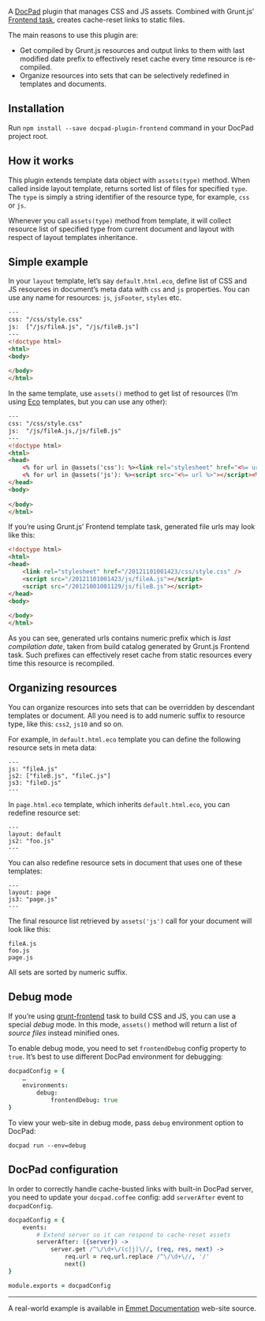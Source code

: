 A [DocPad](https://github.com/bevry/docpad) plugin that manages CSS and JS assets. Combined with Grunt.js’ [Frontend task](https://github.com/sergeche/grunt-frontend), creates cache-reset links to static files.

The main reasons to use this plugin are:

* Get compiled by Grunt.js resources and output links to them with last modified date prefix to effectively reset cache every time resource is re-compiled.
* Organize resources into sets that can be selectively redefined in templates and documents.

## Installation ##

Run `npm install --save docpad-plugin-frontend` command in your DocPad project root.
    
## How it works ##

This plugin extends template data object with `assets(type)` method. When called inside layout template, returns sorted list of files for specified `type`. The `type` is simply a string identifier of the resource type, for example, `css` or `js`.

Whenever you call `assets(type)` method from template, it will collect resource list of specified type from current document and layout with respect of layout templates inheritance.

## Simple example ##

In your `layout` template, let’s say `default.html.eco`, define list of CSS and JS resources in document’s meta data with `css` and `js` properties. You can use any name for resources: `js`, `jsFooter`, `styles` etc.

```html
---
css: "/css/style.css"
js:  ["/js/fileA.js", "/js/fileB.js"]
---
<!doctype html>
<html>
<body>
    
</body>
</html>
```

In the same template, use `assets()` method to get list of resources (I’m using [Eco](https://github.com/sstephenson/eco) templates, but you can use any other):

```html
---
css: "/css/style.css"
js:  "/js/fileA.js,/js/fileB.js"
---
<!doctype html>
<html>
<head>
    <% for url in @assets('css'): %><link rel="stylesheet" href="<%= url %>" /><% end %>
    <% for url in @assets('js'): %><script src="<%= url %>"></script><% end %>
</head>
<body>
    
</body>
</html>
```

If you’re using Grunt.js’ Frontend template task, generated file urls may look like this:

```html
<!doctype html>
<html>
<head>
    <link rel="stylesheet" href="/20121101001423/css/style.css" />
    <script src="/20121101001423/js/fileA.js"></script>
    <script src="/20121001001129/js/fileB.js"></script>
</head>
<body>
    
</body>
</html>
```

As you can see, generated urls contains numeric prefix which is _last compilation date_, taken from build catalog generated by Grunt.js Frontend task. Such prefixes can effectively reset cache from static resources every time this resource is recompiled.

## Organizing resources ##

You can organize resources into sets that can be overridden by descendant templates or document. All you need is to add numeric suffix to resource type, like this: `css2`, `js10` and so on.

For example, in `default.html.eco` template you can define the following resource sets in meta data:

    ---
    js: "fileA.js"
    js2: ["fileB.js", "fileC.js"]
    js3: "fileD.js"
    ---

In `page.html.eco` template, which inherits `default.html.eco`, you can redefine resource set:

    ---
    layout: default
    js2: "foo.js"
    ---
    
You can also redefine resource sets in document that uses one of these templates:

    ---
    layout: page
    js3: "page.js"
    ---
    
The final resource list retrieved by  `assets('js')` call for your document will look like this:

    fileA.js
    foo.js
    page.js
    
All sets are sorted by numeric suffix.

## Debug mode ##

If you’re using [grunt-frontend](https://github.com/sergeche/grunt-frontend) task to build CSS and JS, you can use a special _debug_ mode. In this mode, `assets()` method will return a list of _source files_ instead minified ones.

To enable debug mode, you need to set `frontendDebug` config property to `true`. It’s best to use different DocPad environment for debugging:

```coffee
docpadConfig = {
    …
    environments:
        debug:
            frontendDebug: true
}
```

To view your web-site in debug mode, pass `debug` environment option to DocPad:

    docpad run --env=debug

## DocPad configuration ##

In order to correctly handle cache-busted links with built-in DocPad server, you need to update your `docpad.coffee` config: add `serverAfter` event to `docpadConfig`.

```coffee
docpadConfig = {
    events:
        # Extend server so it can respond to cache-reset assets
        serverAfter: ({server}) ->
            server.get /^\/\d+\/(c|j)\//, (req, res, next) ->
                req.url = req.url.replace /^\/\d+\//, '/'
                next()
}

module.exports = docpadConfig
```

****************

A real-world example is available in [Emmet Documentation](https://github.com/emmetio/emmet-docs) web-site source.
